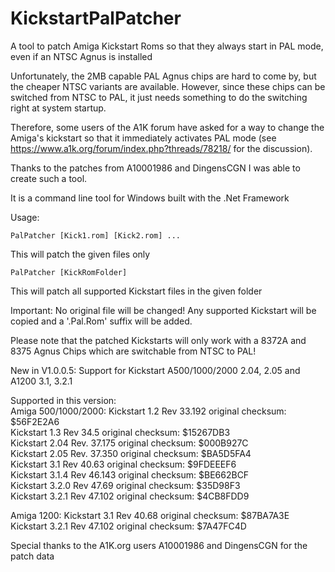 # KickstartPalPatcher
A tool to patch Amiga Kickstart Roms so that they always start in PAL mode, even if an NTSC Agnus is installed 

Unfortunately, the 2MB capable PAL Agnus chips are hard to come by, but the cheaper NTSC variants are available.
However, since these chips can be switched from NTSC to PAL, it just needs something to do the switching right at system startup.

Therefore, some users of the A1K forum have asked for a way to change the Amiga's kickstart so that it immediately activates PAL mode (see https://www.a1k.org/forum/index.php?threads/78218/ for the discussion).

Thanks to the patches from A10001986 and DingensCGN I was able to create such a tool.

It is a command line tool for Windows built with the .Net Framework

Usage:
```
PalPatcher [Kick1.rom] [Kick2.rom] ...
```
This will patch the given files only

```
PalPatcher [KickRomFolder]
```
This will patch all supported Kickstart files in the given folder

Important: No original file will be changed!
Any supported Kickstart will be copied and a '.Pal.Rom' suffix will be added.

Please note that the patched Kickstarts will only work with a 8372A and 8375 Agnus Chips
which are switchable from NTSC to PAL!<br/>

New in V1.0.0.5:
Support for Kickstart A500/1000/2000 2.04, 2.05 and A1200 3.1, 3.2.1

Supported in this version:<br/>
Amiga 500/1000/2000:
Kickstart 1.2 Rev 33.192 original checksum: $56F2E2A6<br/>
Kickstart 1.3 Rev 34.5 original checksum: $15267DB3<br/>
Kickstart 2.04 Rev. 37.175 original checksum: $000B927C<br/>
Kickstart 2.05 Rev. 37.350 original checksum: $BA5D5FA4<br/>
Kickstart 3.1 Rev 40.63 original checksum: $9FDEEEF6<br/>
Kickstart 3.1.4 Rev 46.143 original checksum: $BE662BCF<br/>
Kickstart 3.2.0 Rev 47.69 original checksum: $35D98F3<br/>
Kickstart 3.2.1 Rev 47.102 original checksum: $4CB8FDD9<br/>

Amiga 1200:
Kickstart 3.1 Rev 40.68 original checksum: $87BA7A3E<br/>
Kickstart 3.2.1 Rev 47.102 original checksum: $7A47FC4D<br/>


Special thanks to the A1K.org users A10001986 and DingensCGN for the patch data<br/>
